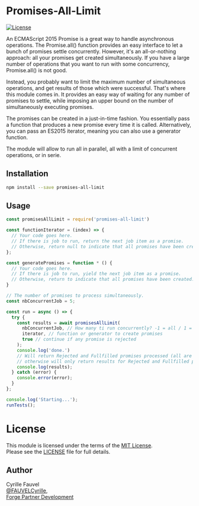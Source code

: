 # Promises-All-Limit

[![License](http://img.shields.io/:license-mit-blue.svg)](http://opensource.org/licenses/MIT)

An ECMAScript 2015 Promise is a great way to handle asynchronous operations. The Promise.all() function provides an easy interface to let a bunch of promises settle concurrently. However, it's an all-or-nothing approach: all your promises get created simultaneously. If you have a large number of operations that you want to run with some concurrency, Promise.all() is not good.

Instead, you probably want to limit the maximum number of simultaneous operations, and get results of those which were successful. That's where this module comes in. It provides an easy way of waiting for any number of promises to settle, while imposing an upper bound on the number of simultaneously executing promises.

The promises can be created in a just-in-time fashion. You essentially pass a function that produces a new promise every time it is called. Alternatively, you can pass an ES2015 iterator, meaning you can also use a generator function.

The module will allow to run all in parallel, all with a limit of concurrent operations, or in serie.

## Installation

```bash
npm install --save promises-all-limit
```

## Usage

```javascript
const promisesAllLimit = require('promises-all-limit')

const functionIterator = (index) => {
  // Your code goes here.
  // If there is job to run, return the next job item as a promise.
  // Otherwise, return null to indicate that all promises have been created.
};

const generatePromises = function * () {
  // Your code goes here.
  // If there is job to run, yield the next job item as a promise.
  // Otherwise, return to indicate that all promises have been created.
}

// The number of promises to process simultaneously.
const nbConcurrentJob = 5;

const run = async () => {
  try {
    const results = await promisesAllLimit(
      nbConcurrentJob, // How many ti run concurrently? -1 = all / 1 = run in serie / 2..n = run in parallel with a limit
      iterator, // function or generator to create promises
      true // continue if any promise is rejected
    );
    console.log('done.')
    // Will return Rejected and Fullfilled promises processed (all are processed if the 3rd parameter is true,
    // otherwise will only return results for Rejected and Fullfilled promises which were processed before the 1st Rejected promise).
    console.log(results);  
  } catch (error) {
    console.error(error);
  }
};

console.log('Starting...');
runTests();

```

# License

This module is licensed under the terms of the [MIT License](http://opensource.org/licenses/MIT).  
Please see the [LICENSE](LICENSE) file for full details.

## Author

Cyrille Fauvel  
[@FAUVELCyrille](https://twitter.com/FAUVELCyrille),  
[Forge Partner Development](http://forge.autodesk.com)